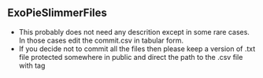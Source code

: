 ## ExoPieSlimmerFiles

 * This probably does not need any descrition except in some rare cases. In those cases edit the commit.csv in tabular form.
 * If you decide not to commit all the files then please keep a version of .txt file protected somewhere in public and direct the path to the .csv file with tag
